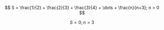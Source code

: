 

$$
S = \frac{1}{2} + \frac{2}{3} + \frac{3}{4} + \dots + \frac{n}{n+3}; n > 0
$$

$$
S = 0; n=3
$$